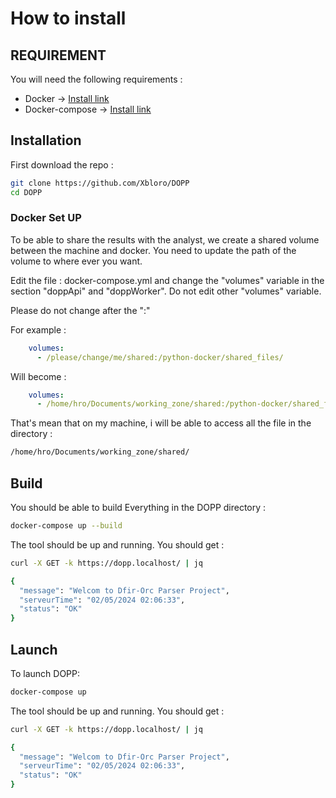 # How to install

## REQUIREMENT
You will need the following requirements :
- Docker -> [Install link](https://docs.docker.com/engine/install/ubuntu/)
- Docker-compose ->  [Install link](https://phoenixnap.com/kb/install-docker-compose-on-ubuntu-20-04)

## Installation

First download the repo :
```bash
git clone https://github.com/Xbloro/DOPP
cd DOPP
```

### Docker Set UP
To be able to share the results with the analyst, we create a shared volume between the machine and docker.
You need to update the path of the volume to where ever you want.

Edit the file : docker-compose.yml and change the "volumes" variable in the section "doppApi" and "doppWorker". Do not edit other "volumes" variable. 

Please do not change after the ":"

For example :
```yml
    volumes:
      - /please/change/me/shared:/python-docker/shared_files/
```
Will become :
```yml
    volumes:
      - /home/hro/Documents/working_zone/shared:/python-docker/shared_files/
```

That's mean that on my machine, i will be able to access all the file in the directory :
```bash
/home/hro/Documents/working_zone/shared/
```

## Build
You should be able to build Everything in the DOPP directory :
```bash
docker-compose up --build
```

The tool should be up and running. You should get :
```bash
curl -X GET -k https://dopp.localhost/ | jq

{
  "message": "Welcom to Dfir-Orc Parser Project",
  "serveurTime": "02/05/2024 02:06:33",
  "status": "OK"
}
```

## Launch

To launch DOPP:
```bash
docker-compose up 
```

The tool should be up and running. You should get :
```bash
curl -X GET -k https://dopp.localhost/ | jq

{
  "message": "Welcom to Dfir-Orc Parser Project",
  "serveurTime": "02/05/2024 02:06:33",
  "status": "OK"
}
```